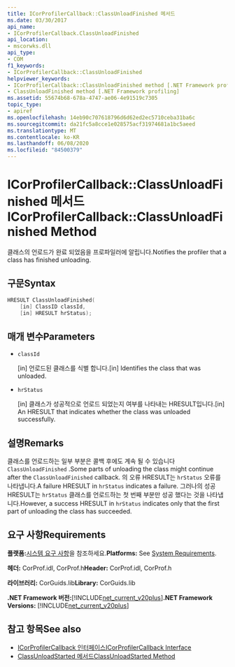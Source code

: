 ```yaml
---
title: ICorProfilerCallback::ClassUnloadFinished 메서드
ms.date: 03/30/2017
api_name:
- ICorProfilerCallback.ClassUnloadFinished
api_location:
- mscorwks.dll
api_type:
- COM
f1_keywords:
- ICorProfilerCallback::ClassUnloadFinished
helpviewer_keywords:
- ICorProfilerCallback::ClassUnloadFinished method [.NET Framework profiling]
- ClassUnloadFinished method [.NET Framework profiling]
ms.assetid: 55674b68-678a-4747-ae06-4e91519c7305
topic_type:
- apiref
ms.openlocfilehash: 14eb90c707618796d6d62ed2ec5710ceba31ba6c
ms.sourcegitcommit: da21fc5a8cce1e028575acf31974681a1bc5aeed
ms.translationtype: MT
ms.contentlocale: ko-KR
ms.lasthandoff: 06/08/2020
ms.locfileid: "84500379"
---
```

# <a name="icorprofilercallbackclassunloadfinished-method"></a><span data-ttu-id="240bd-102">ICorProfilerCallback::ClassUnloadFinished 메서드</span><span class="sxs-lookup"><span data-stu-id="240bd-102">ICorProfilerCallback::ClassUnloadFinished Method</span></span>
<span data-ttu-id="240bd-103">클래스의 언로드가 완료 되었음을 프로파일러에 알립니다.</span><span class="sxs-lookup"><span data-stu-id="240bd-103">Notifies the profiler that a class has finished unloading.</span></span>  
  
## <a name="syntax"></a><span data-ttu-id="240bd-104">구문</span><span class="sxs-lookup"><span data-stu-id="240bd-104">Syntax</span></span>  
  
```cpp  
HRESULT ClassUnloadFinished(  
    [in] ClassID classId,  
    [in] HRESULT hrStatus);  
```  
  
## <a name="parameters"></a><span data-ttu-id="240bd-105">매개 변수</span><span class="sxs-lookup"><span data-stu-id="240bd-105">Parameters</span></span>

- `classId`

  <span data-ttu-id="240bd-106">\[in] 언로드된 클래스를 식별 합니다.</span><span class="sxs-lookup"><span data-stu-id="240bd-106">\[in] Identifies the class that was unloaded.</span></span>

- `hrStatus`

  <span data-ttu-id="240bd-107">\[in] 클래스가 성공적으로 언로드 되었는지 여부를 나타내는 HRESULT입니다.</span><span class="sxs-lookup"><span data-stu-id="240bd-107">\[in] An HRESULT that indicates whether the class was unloaded successfully.</span></span>
  
## <a name="remarks"></a><span data-ttu-id="240bd-108">설명</span><span class="sxs-lookup"><span data-stu-id="240bd-108">Remarks</span></span>  
 <span data-ttu-id="240bd-109">클래스를 언로드하는 일부 부분은 콜백 후에도 계속 될 수 있습니다 `ClassUnloadFinished` .</span><span class="sxs-lookup"><span data-stu-id="240bd-109">Some parts of unloading the class might continue after the `ClassUnloadFinished` callback.</span></span> <span data-ttu-id="240bd-110">의 오류 HRESULT는 `hrStatus` 오류를 나타냅니다.</span><span class="sxs-lookup"><span data-stu-id="240bd-110">A failure HRESULT in `hrStatus` indicates a failure.</span></span> <span data-ttu-id="240bd-111">그러나의 성공 HRESULT는 `hrStatus` 클래스를 언로드하는 첫 번째 부분만 성공 했다는 것을 나타냅니다.</span><span class="sxs-lookup"><span data-stu-id="240bd-111">However, a success HRESULT in `hrStatus` indicates only that the first part of unloading the class has succeeded.</span></span>  
  
## <a name="requirements"></a><span data-ttu-id="240bd-112">요구 사항</span><span class="sxs-lookup"><span data-stu-id="240bd-112">Requirements</span></span>  
 <span data-ttu-id="240bd-113">**플랫폼:**[시스템 요구 사항](../../get-started/system-requirements.md)을 참조하세요.</span><span class="sxs-lookup"><span data-stu-id="240bd-113">**Platforms:** See [System Requirements](../../get-started/system-requirements.md).</span></span>  
  
 <span data-ttu-id="240bd-114">**헤더:** CorProf.idl, CorProf.h</span><span class="sxs-lookup"><span data-stu-id="240bd-114">**Header:** CorProf.idl, CorProf.h</span></span>  
  
 <span data-ttu-id="240bd-115">**라이브러리:** CorGuids.lib</span><span class="sxs-lookup"><span data-stu-id="240bd-115">**Library:** CorGuids.lib</span></span>  
  
 <span data-ttu-id="240bd-116">**.NET Framework 버전:**[!INCLUDE[net_current_v20plus](../../../../includes/net-current-v20plus-md.md)]</span><span class="sxs-lookup"><span data-stu-id="240bd-116">**.NET Framework Versions:** [!INCLUDE[net_current_v20plus](../../../../includes/net-current-v20plus-md.md)]</span></span>  
  
## <a name="see-also"></a><span data-ttu-id="240bd-117">참고 항목</span><span class="sxs-lookup"><span data-stu-id="240bd-117">See also</span></span>

- [<span data-ttu-id="240bd-118">ICorProfilerCallback 인터페이스</span><span class="sxs-lookup"><span data-stu-id="240bd-118">ICorProfilerCallback Interface</span></span>](icorprofilercallback-interface.md)
- [<span data-ttu-id="240bd-119">ClassUnloadStarted 메서드</span><span class="sxs-lookup"><span data-stu-id="240bd-119">ClassUnloadStarted Method</span></span>](icorprofilercallback-classunloadstarted-method.md)
